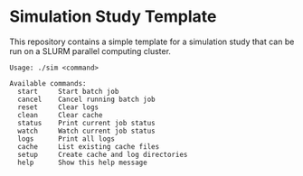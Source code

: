 # Simulation Study Template
This repository contains a simple template for a simulation study that can be run on a SLURM parallel computing cluster.

```
Usage: ./sim <command>

Available commands:
  start     Start batch job
  cancel    Cancel running batch job
  reset     Clear logs
  clean     Clear cache
  status    Print current job status
  watch     Watch current job status
  logs      Print all logs
  cache     List existing cache files
  setup     Create cache and log directories
  help      Show this help message
```
